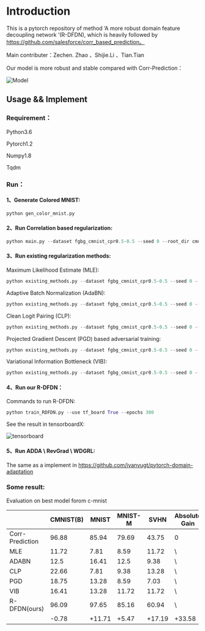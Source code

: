 # Introduction

This is a pytorch repository of method ‘A more robust domain feature decoupling network ’(R-DFDN), which is heavily followed by https://github.com/salesforce/corr_based_prediction。

Main contributer：Zechen. Zhao 、Shijie.Li 、Tian.Tian

Our model is more robust and stable compared with Corr-Prediction：

![Model](https://github.com/Complicateddd/R-DFDN/tree/master/temp/model.jpg)

## Usage && Implement

### Requirement：

Python3.6

Pytorch1.2

Numpy1.8

Tqdm

### Run：

#### 1、Generate Colored MNIST:

```python
python gen_color_mnist.py
```

#### 2、Run Correlation based regularization:

```python
python main.py --dataset fgbg_cmnist_cpr0.5-0.5 --seed 0 --root_dir cmnist --save_dir corr --beta 0.1
```

#### 3、Run existing regularization methods:

Maximum Likelihood Estimate (MLE):

```python
python existing_methods.py --dataset fgbg_cmnist_cpr0.5-0.5 --seed 0 --root_dir cmnist --lr 0.0001 --bs 128 --save_dir mle
```

Adaptive Batch Normalization (AdaBN):

```python
python existing_methods.py --dataset fgbg_cmnist_cpr0.5-0.5 --seed 0 --root_dir cmnist --lr 0.0001 --bs 32 --save_dir adabn --bn --bn_eval
```

Clean Logit Pairing (CLP):

```python
python existing_methods.py --dataset fgbg_cmnist_cpr0.5-0.5 --seed 0 --root_dir cmnist --lr 0.0001 --save_dir clp --clp --beta 0.5
```

Projected Gradient Descent (PGD) based adversarial training:

```python
python existing_methods.py --dataset fgbg_cmnist_cpr0.5-0.5 --seed 0 --root_dir cmnist --lr 0.0001 --save_dir pgd --pgd --nsteps 20 --stepsz 2 --epsilon 8
```

Variational Information Bottleneck (VIB):

```python
python existing_methods.py --dataset fgbg_cmnist_cpr0.5-0.5 --seed 0 --root_dir cmnist --lr 0.001 --save_dir inp --inp_noise 0.2
```

#### 4、Run our R-DFDN：

Commands to run R-DFDN:

```python
python train_RDFDN.py --use tf_board True --epochs 300 
```

See the result in tensorboardX:

![tensorboard](https://github.com/Complicateddd/R-DFDN/tree/master/temp/tensorboard.png)

#### 5、Run ADDA \ RevGrad \ WDGRL:

The same as a implement in https://github.com/jvanvugt/pytorch-domain-adaptation

### Some result:

Evaluation on best model forom c-mnist

|                 | CMNIST(B) | MNIST  | MNIST-M | SVHN   | Absolute Gain |
| --------------- | --------- | ------ | ------- | ------ | ------------- |
| Corr-Prediction | 96.88     | 85.94  | 79.69   | 43.75  | 0             |
| MLE             | 11.72     | 7.81   | 8.59    | 11.72  | \             |
| ADABN           | 12.5      | 16.41  | 12.5    | 9.38   | \             |
| CLP             | 22.66     | 7.81   | 9.38    | 13.28  | \             |
| PGD             | 18.75     | 13.28  | 8.59    | 7.03   | \             |
| VIB             | 16.41     | 13.28  | 11.72   | 11.72  | \             |
| R-DFDN(ours)    | 96.09     | 97.65  | 85.16   | 60.94  | \             |
|                 | -0.78     | +11.71 | +5.47   | +17.19 | +33.58        |

